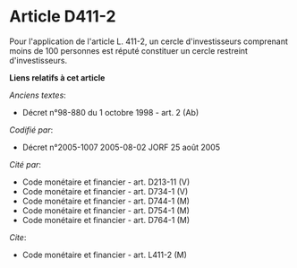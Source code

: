 # Article D411-2

Pour l'application de l'article L. 411-2, un cercle d'investisseurs comprenant moins de 100 personnes est réputé constituer
un cercle restreint d'investisseurs.

**Liens relatifs à cet article**

_Anciens textes_:

  - Décret n°98-880 du 1 octobre 1998 - art. 2 (Ab)

_Codifié par_:

  - Décret n°2005-1007 2005-08-02 JORF 25 août 2005

_Cité par_:

  - Code monétaire et financier - art. D213-11 (V)
  - Code monétaire et financier - art. D734-1 (V)
  - Code monétaire et financier - art. D744-1 (M)
  - Code monétaire et financier - art. D754-1 (M)
  - Code monétaire et financier - art. D764-1 (M)

_Cite_:

  - Code monétaire et financier - art. L411-2 (M)
